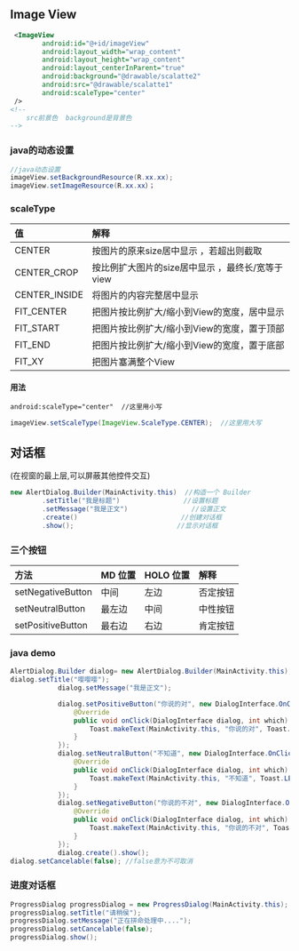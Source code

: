 ## Image View

```xml
 <ImageView
        android:id="@+id/imageView"
        android:layout_width="wrap_content"
        android:layout_height="wrap_content"
        android:layout_centerInParent="true"
        android:background="@drawable/scalatte2"   
        android:src="@drawable/scalatte1"  
        android:scaleType="center"
 />
<!--
	src前景色  background是背景色
-->
```



### java的动态设置

```java
//java动态设置
imageView.setBackgroundResource(R.xx.xx);
imageView.setImageResource(R.xx.xx）；

```



### scaleType

| 值            | 解释                                             |
| :------------ | :----------------------------------------------- |
| CENTER        | 按图片的原来size居中显示 ，若超出则截取          |
| CENTER_CROP   | 按比例扩大图片的size居中显示 ，最终长/宽等于view |
| CENTER_INSIDE | 将图片的内容完整居中显示                         |
| FIT_CENTER    | 把图片按比例扩大/缩小到View的宽度，居中显示      |
| FIT_START     | 把图片按比例扩大/缩小到View的宽度，置于顶部      |
| FIT_END       | 把图片按比例扩大/缩小到View的宽度，置于底部      |
| FIT_XY        | 把图片塞满整个View                               |

#### 用法

```xml
android:scaleType="center"  //这里用小写
```

```java
imageView.setScaleType(ImageView.ScaleType.CENTER);  //这里用大写
```



## 对话框

(在视窗的最上层,可以屏蔽其他控件交互)

```java
new AlertDialog.Builder(MainActivity.this)  //构造一个 Builder
        .setTitle("我是标题")                //设置标题
        .setMessage("我是正文")                //设置正文
        .create()                          //创建对话框
        .show();                          //显示对话框
```



### 三个按钮

| 方法              | MD 位置 | HOLO 位置 | 解释     |
| :---------------- | :------ | :-------- | :------- |
| setNegativeButton | 中间    | 左边      | 否定按钮 |
| setNeutralButton  | 最左边  | 中间      | 中性按钮 |
| setPositiveButton | 最右边  | 右边      | 肯定按钮 |



### java demo

```java
AlertDialog.Builder dialog= new AlertDialog.Builder(MainActivity.this);
dialog.setTitle("嘤嘤嘤");
            dialog.setMessage("我是正文");

            dialog.setPositiveButton("你说的对", new DialogInterface.OnClickListener() {
                @Override
                public void onClick(DialogInterface dialog, int which) {
                    Toast.makeText(MainActivity.this, "你说的对", Toast.LENGTH_SHORT).show();
                }
            });
            dialog.setNeutralButton("不知道", new DialogInterface.OnClickListener() {
                @Override
                public void onClick(DialogInterface dialog, int which) {
                    Toast.makeText(MainActivity.this, "不知道", Toast.LENGTH_SHORT).show();
                }
            });
            dialog.setNegativeButton("你说的不对", new DialogInterface.OnClickListener() {
                @Override
                public void onClick(DialogInterface dialog, int which) {
                    Toast.makeText(MainActivity.this, "你说的不对", Toast.LENGTH_SHORT).show();
                }
            });
            dialog.create().show();
dialog.setCancelable(false); //false意为不可取消
```



### 进度对话框

```java
ProgressDialog progressDialog = new ProgressDialog(MainActivity.this);
progressDialog.setTitle("请稍侯");
progressDialog.setMessage("正在拼命处理中....");
progressDialog.setCancelable(false);
progressDialog.show();
```

